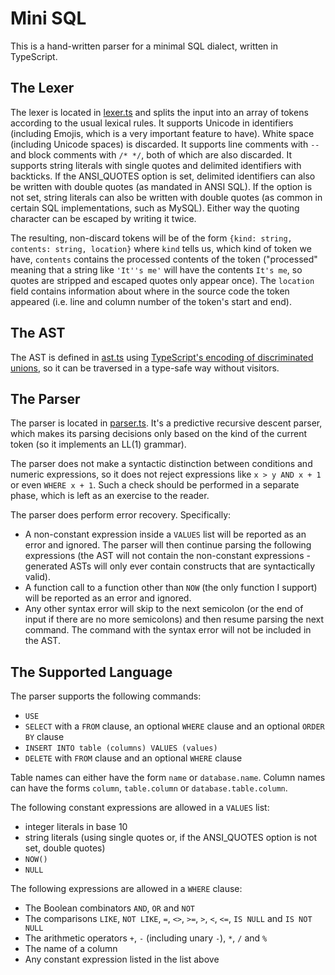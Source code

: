 # Mini SQL

This is a hand-written parser for a minimal SQL dialect, written in TypeScript.

## The Lexer

The lexer is located in [lexer.ts](src/lib/lexer.ts) and splits the input into an array of
tokens according to the usual lexical rules. It supports Unicode in identifiers (including Emojis,
which is a very important feature to have). White space (including Unicode spaces) is discarded.
It supports line comments with `--` and block comments with `/* */`, both of which are also discarded.
It supports string literals with single quotes and delimited identifiers with backticks. If the ANSI_QUOTES
option is set, delimited identifiers can also be written with double quotes (as mandated in ANSI SQL).
If the option is not set, string literals can also be written with double quotes (as common in certain
SQL implementations, such as MySQL). Either way the quoting character can be escaped by writing it twice.

The resulting, non-discard tokens will be of the form `{kind: string, contents: string, location}`
where `kind` tells us, which kind of token we have, `contents` contains the processed contents of the
token ("processed" meaning that a string like `'It''s me'` will have the contents `It's me`, so quotes
are stripped and escaped quotes only appear once). The `location` field contains information about
where in the source code the token appeared (i.e. line and column number of the token's start and end).

## The AST

The AST is defined in [ast.ts](src/lib/ast.ts) using
[TypeScript's encoding of discriminated unions](https://www.typescriptlang.org/docs/handbook/advanced-types.html#discriminated-unions),
so it can be traversed in a type-safe way without visitors.

## The Parser

The parser is located in [parser.ts](src/lib/parser.ts). It's a predictive recursive descent parser,
which makes its parsing decisions only based on the kind of the current token (so it implements an
LL(1) grammar).

The parser does not make a syntactic distinction between conditions and numeric expressions, so it
does not reject expressions like `x > y AND x + 1` or even `WHERE x + 1`. Such a check should be
performed in a separate phase, which is left as an exercise to the reader.

The parser does perform error recovery. Specifically:

* A non-constant expression inside a `VALUES` list will be reported as an error and ignored. The parser
  will then continue parsing the following expressions (the AST will not contain the non-constant expressions -
  generated ASTs will only ever contain constructs that are syntactically valid).
* A function call to a function other than `NOW` (the only function I support) will be reported as an
  error and ignored.
* Any other syntax error will skip to the next semicolon (or the end of input if there are no more
  semicolons) and then resume parsing the next command. The command with the syntax error will not
  be included in the AST.

## The Supported Language

The parser supports the following commands:

* `USE`
* `SELECT` with a `FROM` clause, an optional `WHERE` clause and an optional `ORDER BY` clause
* `INSERT INTO table (columns) VALUES (values)`
* `DELETE` with `FROM` clause and an optional `WHERE` clause

Table names can either have the form `name` or `database.name`. Column names can have the forms
`column`, `table.column` or `database.table.column`.

The following constant expressions are allowed in a `VALUES` list:

* integer literals in base 10
* string literals (using single quotes or, if the ANSI_QUOTES option is not set, double quotes)
* `NOW()`
* `NULL`

The following expressions are allowed in a `WHERE` clause:

* The Boolean combinators `AND`, `OR` and `NOT`
* The comparisons `LIKE`, `NOT LIKE`, `=`, `<>`, `>=`, `>`, `<`, `<=`, `IS NULL` and `IS NOT NULL`
* The arithmetic operators `+`, `-` (including unary `-`), `*`, `/` and `%`
* The name of a column
* Any constant expression listed in the list above
